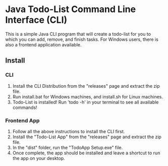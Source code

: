 # Java Todo-List Command Line Interface (CLI)

This is a simple Java CLI program that will create a todo-list for you to which you can add, remove, and finish tasks. For Windows users, there is also a frontend application available.

## Install

### CLI
1. Install the CLI Distribution from the "releases" page and extract the zip file.
2. Run install.bat for Windows machines, and install.sh for Linux machines.
3. Todo-List is installed! Run 'todo -h' in your terminal to see all available commands!

### Frontend App
1. Follow all the above instructions to install the CLI first.
2. Install the "Todo-List App" from the "releases" page and extract the zip file.
3. In the "dist" folder, run the "TodoApp Setup.exe" file.
4. Once complete, the app should be installed and leave a shortcut to run the app on your desktop.

